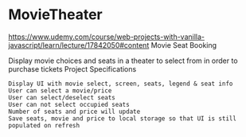 # MovieTheater
https://www.udemy.com/course/web-projects-with-vanilla-javascript/learn/lecture/17842050#content
Movie Seat Booking

Display movie choices and seats in a theater to select from in order to purchase tickets
Project Specifications

    Display UI with movie select, screen, seats, legend & seat info
    User can select a movie/price
    User can select/deselect seats
    User can not select occupied seats
    Number of seats and price will update
    Save seats, movie and price to local storage so that UI is still populated on refresh
